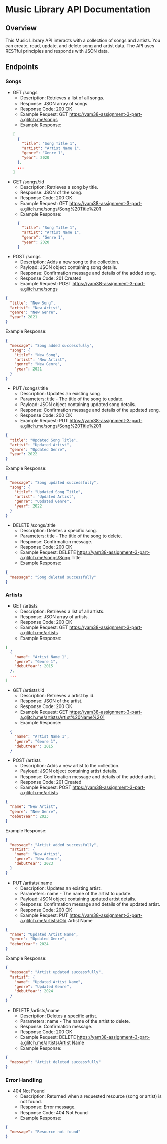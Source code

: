 Music Library API Documentation
===============================
## Overview
This Music Library API interacts with a collection of songs and artists. You can create, read, update, and delete song and artist data. The API uses RESTful principles and responds with JSON data.

## Endpoints
### Songs
- GET /songs
  - Description: Retrieves a list of all songs.
  - Response: JSON array of songs.
  - Response Code: 200 OK
  - Example Request: GET  https://yam38-assignment-3-part-a.glitch.me/songs
  - Example Response:
  ```json
  [
    {
      "title": "Song Title 1",
      "artist": "Artist Name 1",
      "genre": "Genre 1",
      "year": 2020
    },
    ...
  ]
  ```
- GET /songs/:id
  - Description: Retrieves a song by title.
  - Response: JSON of the song.
  - Response Code: 200 OK
  - Example Request: GET  https://yam38-assignment-3-part-a.glitch.me/songs/Song%20Title%201
  - Example Response:
  ```json
    {
      "title": "Song Title 1",
      "artist": "Artist Name 1",
      "genre": "Genre 1",
      "year": 2020
    }
  ```
- POST /songs
  - Description: Adds a new song to the collection.
  - Payload: JSON object containing song details.
  - Response: Confirmation message and details of the added song.
  - Response Code: 201 Created
  - Example Request: POST  https://yam38-assignment-3-part-a.glitch.me/songs
```json
{
  "title": "New Song",
  "artist": "New Artist",
  "genre": "New Genre",
  "year": 2021
}
```
Example Response:
```json
{
  "message": "Song added successfully",
  "song": {
    "title": "New Song",
    "artist": "New Artist",
    "genre": "New Genre",
    "year": 2021
  }
}
```
- PUT /songs/:title
  - Description: Updates an existing song.
  - Parameters: title - The title of the song to update.
  - Payload: JSON object containing updated song details.
  - Response: Confirmation message and details of the updated song.
  - Response Code: 200 OK
  - Example Request: PUT  https://yam38-assignment-3-part-a.glitch.me/songs/Song%20Title%201
```json
{
  "title": "Updated Song Title",
  "artist": "Updated Artist",
  "genre": "Updated Genre",
  "year": 2022
}
```
Example Response:
```json
{
  "message": "Song updated successfully",
  "song": {
    "title": "Updated Song Title",
    "artist": "Updated Artist",
    "genre": "Updated Genre",
    "year": 2022
  }
}
```
- DELETE /songs/:title
  - Description: Deletes a specific song.
  - Parameters: title - The title of the song to delete.
  - Response: Confirmation message.
  - Response Code: 200 OK
  - Example Request: DELETE  https://yam38-assignment-3-part-a.glitch.me/songs/Song Title
  - Example Response:
```json
{
  "message": "Song deleted successfully"
}
```

### Artists
- GET /artists
  - Description: Retrieves a list of all artists.
  - Response: JSON array of artists.
  - Response Code: 200 OK
  - Example Request: GET  https://yam38-assignment-3-part-a.glitch.me/artists
  - Example Response:
```json
[
  {
    "name": "Artist Name 1",
    "genre": "Genre 1",
    "debutYear": 2015
  },
  ...
]
```
- GET /artists/:id
  - Description: Retrieves a artist by id.
  - Response: JSON of the artist.
  - Response Code: 200 OK
  - Example Request: GET  https://yam38-assignment-3-part-a.glitch.me/artists/Artist%20Name%201
  - Example Response:
```json
  {
    "name": "Artist Name 1",
    "genre": "Genre 1",
    "debutYear": 2015
  }
```
- POST /artists
  - Description: Adds a new artist to the collection.
  - Payload: JSON object containing artist details.
  - Response: Confirmation message and details of the added artist.
  - Response Code: 201 Created
  - Example Request: POST  https://yam38-assignment-3-part-a.glitch.me/artists
```json
{
  "name": "New Artist",
  "genre": "New Genre",
  "debutYear": 2023
}
```
Example Response:
```json
{
  "message": "Artist added successfully",
  "artist": {
    "name": "New Artist",
    "genre": "New Genre",
    "debutYear": 2023
  }
}
```
- PUT /artists/:name
  - Description: Updates an existing artist.
  - Parameters: name - The name of the artist to update.
  - Payload: JSON object containing updated artist details.
  - Response: Confirmation message and details of the updated artist.
  - Response Code: 200 OK
  - Example Request: PUT  https://yam38-assignment-3-part-a.glitch.me/artists/Old Artist Name
```json
{
  "name": "Updated Artist Name",
  "genre": "Updated Genre",
  "debutYear": 2024
}
```
Example Response:
```json
{
  "message": "Artist updated successfully",
  "artist": {
    "name": "Updated Artist Name",
    "genre": "Updated Genre",
    "debutYear": 2024
  }
}
```
- DELETE /artists/:name
  - Description: Deletes a specific artist.
  - Parameters: name - The name of the artist to delete.
  - Response: Confirmation message.
  - Response Code: 200 OK
  - Example Request: DELETE  https://yam38-assignment-3-part-a.glitch.me/artists/Artist Name
  - Example Response:
```json
{
  "message": "Artist deleted successfully"
}
```
### Error Handling
- 404 Not Found
  - Description: Returned when a requested resource (song or artist) is not found.
  - Response: Error message.
  - Response Code: 404 Not Found
  - Example Response:
```json
{
  "message": "Resource not found"
}
```
